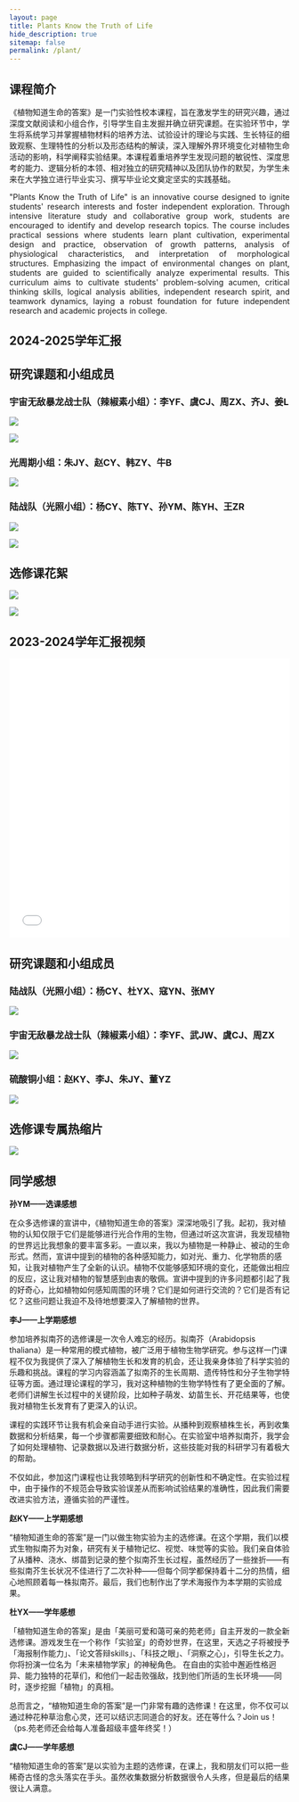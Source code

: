 ```yaml
---
layout: page
title: Plants Know the Truth of Life
hide_description: true
sitemap: false
permalink: /plant/
---
```


## 课程简介

《植物知道生命的答案》是一门实验性校本课程，旨在激发学生的研究兴趣，通过深度文献阅读和小组合作，引导学生自主发掘并确立研究课题。在实验环节中，学生将系统学习并掌握植物材料的培养方法、试验设计的理论与实践、生长特征的细致观察、生理特性的分析以及形态结构的解读，深入理解外界环境变化对植物生命活动的影响，科学阐释实验结果。本课程着重培养学生发现问题的敏锐性、深度思考的能力、逻辑分析的本领、相对独立的研究精神以及团队协作的默契，为学生未来在大学独立进行毕业实习、撰写毕业论文奠定坚实的实践基础。

<p style="text-align: justify;">  
"Plants Know the Truth of  Life" is an innovative course designed to ignite students' research interests and foster independent exploration. Through intensive literature study and collaborative group work, students are encouraged to identify and develop research topics. The course includes practical sessions where students learn plant cultivation, experimental design and practice,
observation of growth patterns, analysis of physiological characteristics, and interpretation of morphological structures. Emphasizing the impact of environmental changes on plant, students are guided to scientifically analyze experimental results. This curriculum aims to cultivate students' problem-solving acumen, critical thinking skills, logical analysis abilities, independent research spirit, and teamwork dynamics, laying a robust foundation for future independent research and academic projects in college.  
</p>

## 2024-2025学年汇报
## 研究课题和小组成员
### 宇宙无敌暴龙战士队（辣椒素小组）：李YF、虞CJ、周ZX、齐J、姜L
![](../assets/img/plant/poster_4.jpg)

![](../assets/img/plant/poster_5.jpg)
### 光周期小组：朱JY、赵CY、韩ZY、牛B
![](../assets/img/plant/poster_6.png)
### 陆战队（光照小组）：杨CY、陈TY、孙YM、陈YH、王ZR
![](../assets/img/plant/poster_7.jpg)

![](../assets/img/plant/mijiu.jpg)

## 选修课花絮
![](../assets/img/plant/zongzi.jpg)

![](../assets/img/plant/tanghua.jpg)

## 2023-2024学年汇报视频

<iframe src="//player.bilibili.com/player.html?isOutside=true&aid=112670497965546&bvid=BV1xi3jeCETW&cid=500001594784506&p=1&high_quality=1&danmaku=0&autoplay=0" allowfullscreen="allowfullscreen" width="100%" height="500" scrolling="no" frameborder="0" sandbox="allow-top-navigation allow-same-origin allow-forms allow-scripts"></iframe>

## 研究课题和小组成员
### 陆战队（光照小组）：杨CY、杜YX、寇YN、张MY
![](../assets/img/plant/poster_1.png)
### 宇宙无敌暴龙战士队（辣椒素小组）：李YF、武JW、虞CJ、周ZX
![](../assets/img/plant/poster_2.png)
### 硫酸铜小组：赵KY、李J、朱JY、董YZ
![](../assets/img/plant/poster_3.png)


## 选修课专属热缩片

![](../assets/img/plant/1.png)

## 同学感想

**孙YM——选课感想**

在众多选修课的宣讲中，《植物知道生命的答案》深深地吸引了我。起初，我对植物的认知仅限于它们是能够进行光合作用的生物，但通过听这次宣讲，我发现植物的世界远比我想象的要丰富多彩。一直以来，我以为植物是一种静止、被动的生命形式。然而，宣讲中提到的植物的各种感知能力，如对光、重力、化学物质的感知，让我对植物产生了全新的认识。植物不仅能够感知环境的变化，还能做出相应的反应，这让我对植物的智慧感到由衷的敬佩。宣讲中提到的许多问题都引起了我的好奇心，比如植物如何感知周围的环境？它们是如何进行交流的？它们是否有记忆？这些问题让我迫不及待地想要深入了解植物的世界。

**李J——上学期感想**

参加培养拟南芥的选修课是一次令人难忘的经历。拟南芥（Arabidopsis thaliana）是一种常用的模式植物，被广泛用于植物生物学研究。参与这样一门课程不仅为我提供了深入了解植物生长和发育的机会，还让我亲身体验了科学实验的乐趣和挑战。课程的学习内容涵盖了拟南芥的生长周期、遗传特性和分子生物学特征等方面。通过理论课程的学习，我对这种植物的生物学特性有了更全面的了解。老师们讲解生长过程中的关键阶段，比如种子萌发、幼苗生长、开花结果等，也使我对植物生长发育有了更深入的认识。

课程的实践环节让我有机会亲自动手进行实验。从播种到观察植株生长，再到收集数据和分析结果，每一个步骤都需要细致和耐心。在实验室中培养拟南芥，我学会了如何处理植物、记录数据以及进行数据分析，这些技能对我的科研学习有着极大的帮助。

不仅如此，参加这门课程也让我领略到科学研究的创新性和不确定性。在实验过程中，由于操作的不规范会导致实验误差从而影响试验结果的准确性，因此我们需要改进实验方法，遵循实验的严谨性。

**赵KY——上学期感想**

“植物知道生命的答案”是一门以做生物实验为主的选修课。在这个学期，我们以模式生物拟南芥为对象，研究有关于植物记忆、视觉、味觉等的实验。我们亲自体验了从播种、浇水、绑苗到记录的整个拟南芥生长过程，虽然经历了一些挫折——有些拟南芥生长状况不佳进行了二次补种——但每个同学都保持着十二分的热情，细心地照顾着每一株拟南芥。最后，我们也制作出了学术海报作为本学期的实验成果。

**杜YX——学年感想**

「植物知道生命的答案」是由「美丽可爱和蔼可亲的苑老师」自主开发的一款全新选修课。游戏发生在一个称作「实验室」的奇妙世界，在这里，天选之子将被授予「海报制作能力」、「论文答辩skills」、「科技之眼」、「洞察之心」，引导生长之力。你将扮演一位名为「未来植物学家」的神秘角色。
在自由的实验中邂逅性格迥异、能力独特的花草们，和他们一起击败强敌，找到他们所适的生长环境——同时，逐步挖掘「植物」的真相。

总而言之，“植物知道生命的答案”是一门非常有趣的选修课！在这里，你不仅可以通过种花种草治愈心灵，还可以结识志同道合的好友。还在等什么？Join us！（ps.苑老师还会给每人准备超级丰盛年终奖！）

**虞CJ——学年感想**

“植物知道生命的答案”是以实验为主题的选修课，在课上，我和朋友们可以把一些稀奇古怪的念头落实在手头。虽然收集数据分析数据很令人头疼，但是最后的结果很让人满意。